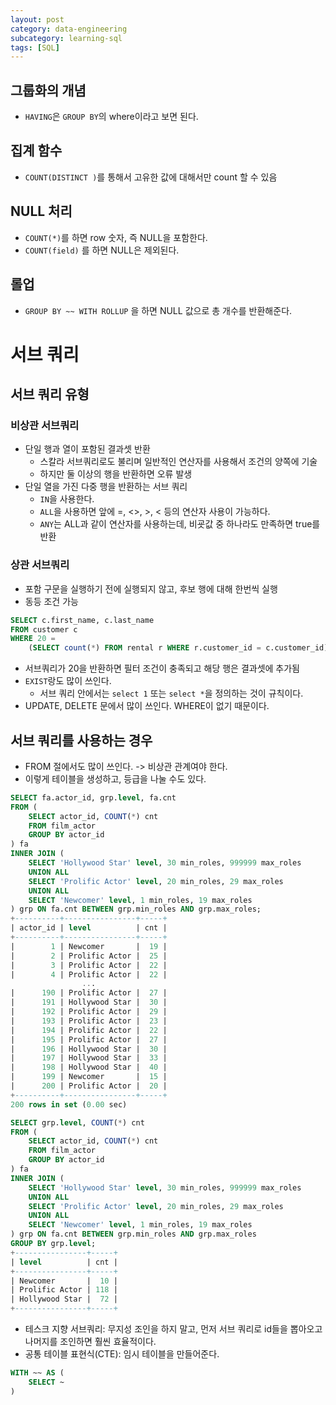 ```yaml
---
layout: post
category: data-engineering
subcategory: learning-sql
tags: [SQL]
---
```

## 그룹화의 개념
- `HAVING`은 `GROUP BY`의 where이라고 보면 된다.

## 집계 함수
- `COUNT(DISTINCT )`를 통해서 고유한 값에 대해서만 count 할 수 있음

## NULL 처리
- `COUNT(*)`를 하면 row 숫자, 즉 NULL을 포함한다.
- `COUNT(field)` 를 하면 NULL은 제외된다.

## 롤업
- `GROUP BY ~~ WITH ROLLUP` 을 하면 NULL 값으로 총 개수를 반환해준다.

# 서브 쿼리
## 서브 쿼리 유형
### 비상관 서브쿼리
- 단일 행과 열이 포함된 결과셋 반환
    - 스칼라 서브쿼리로도 불리며 일반적인 연산자를 사용해서 조건의 양쪽에 기술
    - 하지만 둘 이상의 행을 반환하면 오류 발생
- 단일 열을 가진 다중 행을 반환하는 서브 쿼리
    - `IN`을 사용한다.
    - `ALL`을 사용하면 앞에 =, <>, >, < 등의 연산자 사용이 가능하다.
    - `ANY`는 ALL과 같이 연산자를 사용하는데, 비굣값 중 하나라도 만족하면 true를 반환

### 상관 서브쿼리
- 포함 구문을 실행하기 전에 실행되지 않고, 후보 행에 대해 한번씩 실행
- 동등 조건 가능
```sql
SELECT c.first_name, c.last_name
FROM customer c
WHERE 20 = 
    (SELECT count(*) FROM rental r WHERE r.customer_id = c.customer_id)
```
- 서브쿼리가 20을 반환하면 필터 조건이 충족되고 해당 행은 결과셋에 추가됨
- `EXIST`랑도 많이 쓰인다.
    - 서브 쿼리 안에서는 `select 1` 또는 `select *`을 정의하는 것이 규칙이다.
- UPDATE, DELETE 문에서 많이 쓰인다. WHERE이 없기 때문이다.

## 서브 쿼리를 사용하는 경우
- FROM 절에서도 많이 쓰인다. -> 비상관 관계여야 한다.
- 이렇게 테이블을 생성하고, 등급을 나눌 수도 있다.
```sql
SELECT fa.actor_id, grp.level, fa.cnt 
FROM (
    SELECT actor_id, COUNT(*) cnt 
    FROM film_actor 
    GROUP BY actor_id
) fa 
INNER JOIN (
    SELECT 'Hollywood Star' level, 30 min_roles, 999999 max_roles 
    UNION ALL 
    SELECT 'Prolific Actor' level, 20 min_roles, 29 max_roles 
    UNION ALL 
    SELECT 'Newcomer' level, 1 min_roles, 19 max_roles
) grp ON fa.cnt BETWEEN grp.min_roles AND grp.max_roles;
+----------+----------------+-----+
| actor_id | level          | cnt |
+----------+----------------+-----+
|        1 | Newcomer       |  19 |
|        2 | Prolific Actor |  25 |
|        3 | Prolific Actor |  22 |
|        4 | Prolific Actor |  22 |
                ...
|      190 | Prolific Actor |  27 |
|      191 | Hollywood Star |  30 |
|      192 | Prolific Actor |  29 |
|      193 | Prolific Actor |  23 |
|      194 | Prolific Actor |  22 |
|      195 | Prolific Actor |  27 |
|      196 | Hollywood Star |  30 |
|      197 | Hollywood Star |  33 |
|      198 | Hollywood Star |  40 |
|      199 | Newcomer       |  15 |
|      200 | Prolific Actor |  20 |
+----------+----------------+-----+
200 rows in set (0.00 sec)
```
```sql
SELECT grp.level, COUNT(*) cnt
FROM (
    SELECT actor_id, COUNT(*) cnt 
    FROM film_actor 
    GROUP BY actor_id
) fa 
INNER JOIN (
    SELECT 'Hollywood Star' level, 30 min_roles, 999999 max_roles 
    UNION ALL 
    SELECT 'Prolific Actor' level, 20 min_roles, 29 max_roles 
    UNION ALL 
    SELECT 'Newcomer' level, 1 min_roles, 19 max_roles
) grp ON fa.cnt BETWEEN grp.min_roles AND grp.max_roles
GROUP BY grp.level;
+----------------+-----+
| level          | cnt |
+----------------+-----+
| Newcomer       |  10 |
| Prolific Actor | 118 |
| Hollywood Star |  72 |
+----------------+-----+
```
- 테스크 지향 서브쿼리: 무지성 조인을 하지 말고, 먼저 서브 쿼리로 id들을 뽑아오고 나머지를 조인하면 훨씬 효율적이다.
- 공통 테이블 표현식(CTE): 임시 테이블을 만들어준다.
```sql
WITH ~~ AS (
    SELECT ~ 
)
```

